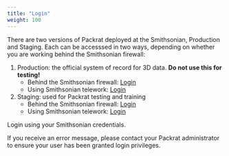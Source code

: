 ```yaml
---
title: "Login"
weight: 100
---
```


There are two versions of Packrat deployed at the Smithsonian, Production and Staging. Each can be accesssed in two ways, depending on whether you are working behind the Smithsonian firewall:
1. Production: the official system of record for 3D data. **Do not use this for testing!**
    - Behind the Smithsonian firewall: [Login](https://packrat.si.edu/)
    - Using Smithsonian telework: [Login](https://packrat-telework.si.edu/login)
2. Staging: used for Packrat testing and training
    - Behind the Smithsonian firewall: [Login](https://packrat-test.si.edu:8443/login)
    - Using Smithsonian telework: [Login](https://packrat-test-telework.si.edu/login)

Login using your Smithsonian credentials.

If you receive an error message, please contact your Packrat administrator to ensure your user has been granted login privileges.